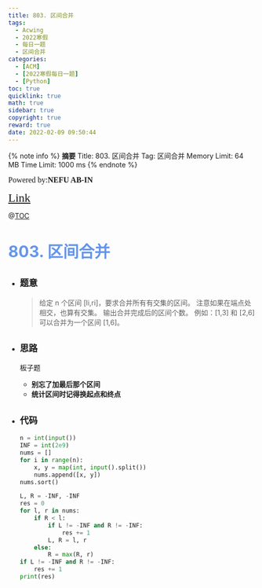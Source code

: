 ```yaml
---
title: 803. 区间合并
tags:
  - Acwing
  - 2022寒假
  - 每日一题
  - 区间合并
categories:
  - [ACM]
  - [2022寒假每日一题]
  - [Python]
toc: true
quicklink: true
math: true
sidebar: true
copyright: true
reward: true
date: 2022-02-09 09:50:44
---
```



{% note info %}
**摘要**
Title: 803. 区间合并
Tag: 区间合并
Memory Limit: 64 MB
Time Limit: 1000 ms
{% endnote %}
<!-- more -->

<font size=3 face=楷体>Powered by:**NEFU AB-IN**</font>

<font color=#FFA500 size=5 face=楷体>[Link](https://www.acwing.com/problem/content/805/)</font>

@[TOC](文章目录)

# <font color=#6495ED size=6>803. 区间合并</font>

* ## <font size=4 face=粗体>题意</font>

  >给定 n 个区间 [li,ri]，要求合并所有有交集的区间。
  >注意如果在端点处相交，也算有交集。
  >输出合并完成后的区间个数。
  >例如：[1,3] 和 [2,6] 可以合并为一个区间 [1,6]。

* ## <font size=4 face=粗体>思路</font>

  板子题
  * **别忘了加最后那个区间**
  * **统计区间时记得换起点和终点**

* ## <font size=4 face=粗体>代码</font>

  ```python
  n = int(input())
  INF = int(2e9)
  nums = []
  for i in range(n):
      x, y = map(int, input().split())
      nums.append([x, y])
  nums.sort()

  L, R = -INF, -INF
  res = 0
  for l, r in nums:
      if R < l:
          if L != -INF and R != -INF:
              res += 1
          L, R = l, r
      else:
          R = max(R, r)
  if L != -INF and R != -INF:
      res += 1
  print(res)

```
